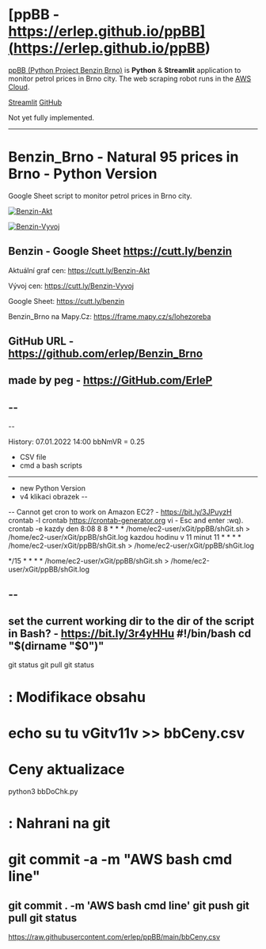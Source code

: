 # [ppBB - https://erlep.github.io/ppBB](<https://erlep.github.io/ppBB>)

[ppBB (Python Project Benzin Brno)](<https://erlep.github.io/ppBB>) is **Python** & **Streamlit** application to monitor petrol prices in Brno city.
The web scraping robot runs in the [AWS Cloud](https://aws.amazon.com).

[Streamlit](<https://share.streamlit.io/erlep/ppbb/main/bbWeb.py>)
[GitHub](<https://github.com/erlep/ppBB>)

Not yet fully implemented.

---

# Benzin_Brno - Natural 95 prices in Brno - Python Version

Google Sheet script to monitor petrol prices in Brno city.

[![Benzin-Akt](https://docs.google.com/spreadsheets/d/e/2PACX-1vStPblBtmg4O4ddc6pOF9edeu-IzfsjxmynNpqzs3me9czw5K1aIIBw4HW9Cni9vM7Kse8QQTh0GG8a/pubchart?oid=678203108&format=image)](https://docs.google.com/spreadsheets/d/e/2PACX-1vStPblBtmg4O4ddc6pOF9edeu-IzfsjxmynNpqzs3me9czw5K1aIIBw4HW9Cni9vM7Kse8QQTh0GG8a/pubchart?oid=678203108&format=interactive)

[![Benzin-Vyvoj](https://docs.google.com/spreadsheets/d/e/2PACX-1vStPblBtmg4O4ddc6pOF9edeu-IzfsjxmynNpqzs3me9czw5K1aIIBw4HW9Cni9vM7Kse8QQTh0GG8a/pubchart?oid=451896964&format=image)](https://docs.google.com/spreadsheets/d/e/2PACX-1vStPblBtmg4O4ddc6pOF9edeu-IzfsjxmynNpqzs3me9czw5K1aIIBw4HW9Cni9vM7Kse8QQTh0GG8a/pubchart?oid=451896964&format=interactive)

## Benzin - Google Sheet https://cutt.ly/benzin

Aktuální graf cen: https://cutt.ly/Benzin-Akt

Vývoj cen: https://cutt.ly/Benzin-Vyvoj

Google Sheet: https://cutt.ly/benzin

Benzin_Brno na Mapy.Cz: https://frame.mapy.cz/s/lohezoreba

## GitHub URL - https://github.com/erlep/Benzin_Brno

## made by peg - https://GitHub.com/ErleP

## --

--

History:
07.01.2022 14:00
bbNmVR = 0.25
- CSV file
- cmd a bash scripts
----
- new Python Version
- v4 klikaci obrazek
--

--
Cannot get cron to work on Amazon EC2? - https://bit.ly/3JPuyzH
crontab -l
crontab
https://crontab-generator.org
  vi - Esc and enter :wq).
crontab -e
  kazdy den 8:08
8 8 * * * /home/ec2-user/xGit/ppBB/shGit.sh > /home/ec2-user/xGit/ppBB/shGit.log
  kazdou hodinu v 11 minut
11 * * * * /home/ec2-user/xGit/ppBB/shGit.sh > /home/ec2-user/xGit/ppBB/shGit.log

*/15 * * * * /home/ec2-user/xGit/ppBB/shGit.sh > /home/ec2-user/xGit/ppBB/shGit.log

--
--
set the current working dir to the dir of the script in Bash? - https://bit.ly/3r4yHHu
#!/bin/bash
cd "$(dirname "$0")"
--
  git status
  git pull
  git status
  # : Modifikace obsahu
  # echo su tu vGitv11v >> bbCeny.csv
  # Ceny aktualizace
  python3 bbDoChk.py

  # : Nahrani na git
  # git commit -a  -m "AWS bash cmd line"
  git commit .  -m 'AWS bash cmd line'
  git push
  git pull
  git status
--
https://raw.githubusercontent.com/erlep/ppBB/main/bbCeny.csv

